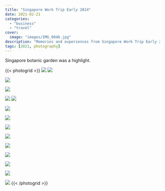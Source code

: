 ```yaml
---
title: "Singapore Work Trip Early 2014"
date: 2021-02-21
categories:
  - "business"
  - "travel"
cover:
  image: "images/IMG_0046.jpg"
description: "Memories and experiences from Singapore Work Trip Early 2014"
tags: [2021, photography]
---
```


Singapore botanic garden was a highlight.

{{< photogrid >}}
![](images/IMG_0023.jpg)
![](images/IMG_0028.jpg)

![](images/IMG_0046.jpg)

![](images/IMG_0048.jpg)

![](images/IMG_0054.jpg)
![](images/IMG_0061.jpg)

![](images/IMG_0065.jpg)

![](images/IMG_0066.jpg)

![](images/IMG_0068.jpg)

![](images/IMG_0070.jpg)

![](images/IMG_0075.jpg)

![](images/IMG_0080.jpg)

![](images/IMG_0084.jpg)

![](images/IMG_1747.jpg)

![](images/IMG_1759.jpg)
{{< /photogrid >}}
